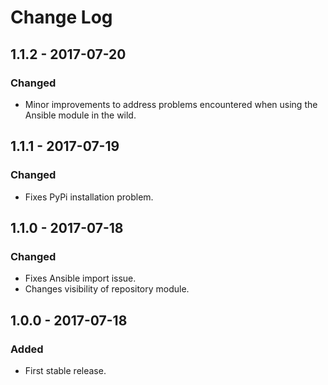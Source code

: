 # Change Log

## 1.1.2 - 2017-07-20
### Changed
- Minor improvements to address problems encountered when using the Ansible module in the wild.

## 1.1.1 - 2017-07-19
### Changed
- Fixes PyPi installation problem.

## 1.1.0 - 2017-07-18
### Changed
- Fixes Ansible import issue.
- Changes visibility of repository module.

## 1.0.0 - 2017-07-18
### Added
- First stable release.

